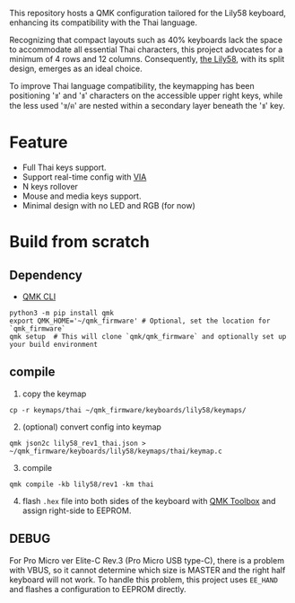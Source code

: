 This repository hosts a QMK configuration tailored for the Lily58 keyboard, enhancing its compatibility with the Thai language. 

Recognizing that compact layouts such as 40% keyboards lack the space to accommodate all essential Thai characters, this project advocates for a minimum of 4 rows and 12 columns. Consequently, [the Lily58](https://github.com/kata0510/Lily58), with its split design, emerges as an ideal choice. 

To improve Thai language compatibility, the keymapping has been positioning 'ข' and 'ช' characters on the accessible upper right keys, while the less used 'ฃ/ฅ' are nested within a secondary layer beneath the 'ช' key.

# Feature

- Full Thai keys support.
- Support real-time config with [VIA](https://usevia.app/)
- N keys rollover
- Mouse and media keys support.
- Minimal design with no LED and RGB (for now)

# Build from scratch

## Dependency

- [QMK CLI](https://docs.qmk.fm/cli)

```
python3 -m pip install qmk
export QMK_HOME='~/qmk_firmware' # Optional, set the location for `qmk_firmware`
qmk setup  # This will clone `qmk/qmk_firmware` and optionally set up your build environment
```

## compile

1. copy the keymap

```
cp -r keymaps/thai ~/qmk_firmware/keyboards/lily58/keymaps/
```

2. (optional) convert config into keymap

```
qmk json2c lily58_rev1_thai.json > ~/qmk_firmware/keyboards/lily58/keymaps/thai/keymap.c
```

3. compile

```
qmk compile -kb lily58/rev1 -km thai
```

4. flash `.hex` file into both sides of the keyboard with [QMK Toolbox](https://qmk.fm/toolbox) and assign right-side to EEPROM.


## DEBUG

For Pro Micro ver Elite-C Rev.3 (Pro Micro USB type-C), there is a problem with VBUS, 
so it cannot determine which size is MASTER and the right half keyboard will not work.
To handle this problem, this project uses `EE_HAND` and flashes a configuration to EEPROM directly.
